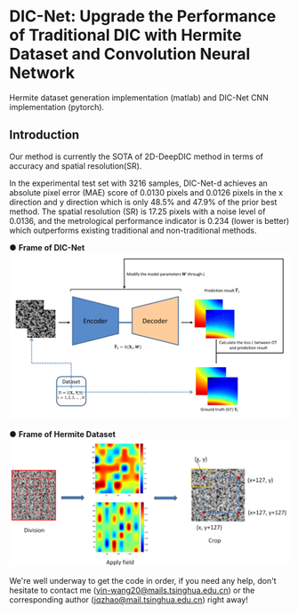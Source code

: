 # DIC-Net: Upgrade the Performance of Traditional DIC with Hermite Dataset and Convolution Neural Network
Hermite dataset generation implementation (matlab) and DIC-Net CNN implementation (pytorch).

## Introduction
Our method is currently the SOTA of 2D-DeepDIC method in terms of accuracy and spatial resolution(SR).<br>

In the experimental test set with 3216 samples, DIC-Net-d achieves an absolute pixel error (MAE) score of 0.0130 pixels and 0.0126 pixels in the x direction and y direction which is only 48.5% and 47.9% of the prior best method. The spatial resolution (SR) is 17.25 pixels with a noise level of 0.0136, and the metrological performance indicator is 0.234 (lower is better) which outperforms existing traditional and non-traditional methods.

● **Frame of DIC-Net**
<img src="Images/architechture.PNG" alt="Architechture" title="title">

● **Frame of Hermite Dataset**
<img src="Images/Hermite Dataset.PNG" alt="Dataset" title="title">




We're well underway to get the code in order, if you need any help, don't hesitate to contact me (yin-wang20@mails.tsinghua.edu.cn) or the corresponding author (jqzhao@mail.tsinghua.edu.cn) right away!
